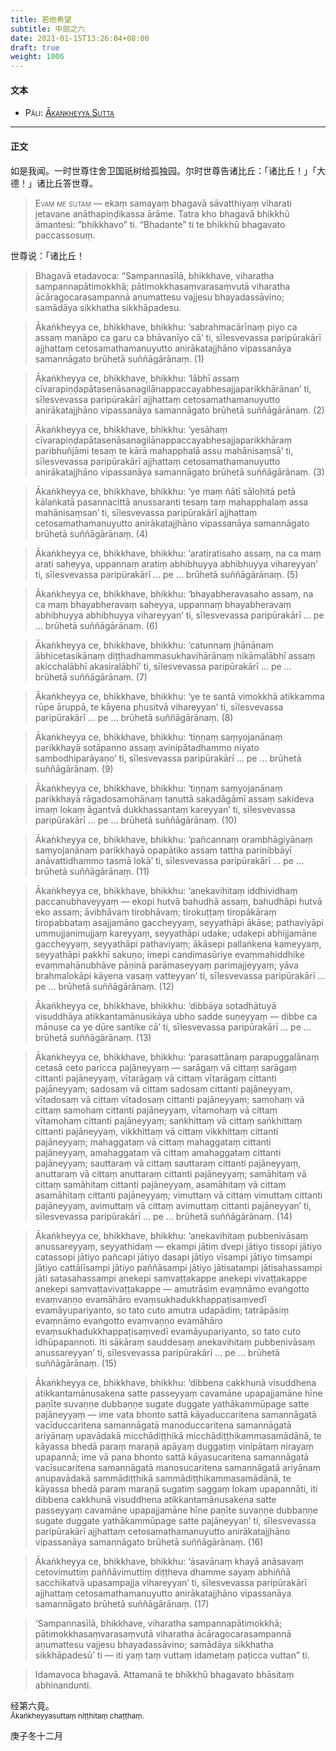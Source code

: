 ```yaml
---
title: 若他希望
subtitle: 中部之六
date: 2021-01-15T13:26:04+08:00
draft: true
weight: 1006
---
```


#### 文本

- <span style="font-variant: small-caps;">Pāli: [Ākaṅkheyya Sutta](https://suttacentral.net/mn6/pli/ms)</span>

---

#### 正文

如是我闻。一时世尊住舍卫国祇树给孤独园。尔时世尊告诸比丘：「诸比丘！」「大德！」诸比丘答世尊。

> <span style="font-variant: small-caps;">Evaṃ me sutaṃ</span> — ekaṃ samayaṃ bhagavā sāvatthiyaṃ viharati jetavane anāthapiṇḍikassa ārāme. Tatra kho bhagavā bhikkhū āmantesi: “bhikkhavo” ti. “Bhadante” ti te bhikkhū bhagavato paccassosuṃ.

世尊说：「诸比丘！

> Bhagavā etadavoca: “Sampannasīlā, bhikkhave, viharatha sampannapātimokkhā; pātimokkhasaṃvarasaṃvutā viharatha ācāragocarasampannā aṇumattesu vajjesu bhayadassāvino; samādāya sikkhatha sikkhāpadesu.

> Ākaṅkheyya ce, bhikkhave, bhikkhu: ‘sabrahmacārīnaṃ piyo ca assaṃ manāpo ca garu ca bhāvanīyo cā’ ti, sīlesvevassa paripūrakārī ajjhattaṃ cetosamathamanuyutto anirākatajjhāno vipassanāya samannāgato brūhetā suññāgārānaṃ. (1)

> Ākaṅkheyya ce, bhikkhave, bhikkhu: ‘lābhī assaṃ cīvarapiṇḍapātasenāsanagilānappaccayabhesajjaparikkhārānan’ ti, sīlesvevassa paripūrakārī ajjhattaṃ cetosamathamanuyutto anirākatajjhāno vipassanāya samannāgato brūhetā suññāgārānaṃ. (2)

> Ākaṅkheyya ce, bhikkhave, bhikkhu: ‘yesāhaṃ cīvarapiṇḍapātasenāsanagilānappaccayabhesajjaparikkhāraṃ paribhuñjāmi tesaṃ te kārā mahapphalā assu mahānisaṃsā’ ti, sīlesvevassa paripūrakārī ajjhattaṃ cetosamathamanuyutto anirākatajjhāno vipassanāya samannāgato brūhetā suññāgārānaṃ. (3)

> Ākaṅkheyya ce, bhikkhave, bhikkhu: ‘ye maṃ ñātī sālohitā petā kālaṅkatā pasannacittā anussaranti tesaṃ taṃ mahapphalaṃ assa mahānisaṃsan’ ti, sīlesvevassa paripūrakārī ajjhattaṃ cetosamathamanuyutto anirākatajjhāno vipassanāya samannāgato brūhetā suññāgārānaṃ. (4)

> Ākaṅkheyya ce, bhikkhave, bhikkhu: ‘aratiratisaho assaṃ, na ca maṃ arati saheyya, uppannaṃ aratiṃ abhibhuyya abhibhuyya vihareyyan’ ti, sīlesvevassa paripūrakārī … pe … brūhetā suññāgārānaṃ. (5)

> Ākaṅkheyya ce, bhikkhave, bhikkhu: ‘bhayabheravasaho assaṃ, na ca maṃ bhayabheravaṃ saheyya, uppannaṃ bhayabheravaṃ abhibhuyya abhibhuyya vihareyyan’ ti, sīlesvevassa paripūrakārī … pe … brūhetā suññāgārānaṃ. (6)

> Ākaṅkheyya ce, bhikkhave, bhikkhu: ‘catunnaṃ jhānānaṃ ābhicetasikānaṃ diṭṭhadhammasukhavihārānaṃ nikāmalābhī assaṃ akicchalābhī akasiralābhī’ ti, sīlesvevassa paripūrakārī … pe … brūhetā suññāgārānaṃ. (7)

> Ākaṅkheyya ce, bhikkhave, bhikkhu: ‘ye te santā vimokkhā atikkamma rūpe āruppā, te kāyena phusitvā vihareyyan’ ti, sīlesvevassa paripūrakārī … pe … brūhetā suññāgārānaṃ. (8)

> Ākaṅkheyya ce, bhikkhave, bhikkhu: ‘tiṇṇaṃ saṃyojanānaṃ parikkhayā sotāpanno assaṃ avinipātadhammo niyato sambodhiparāyaṇo’ ti, sīlesvevassa paripūrakārī … pe … brūhetā suññāgārānaṃ. (9)

> Ākaṅkheyya ce, bhikkhave, bhikkhu: ‘tiṇṇaṃ saṃyojanānaṃ parikkhayā rāgadosamohānaṃ tanuttā sakadāgāmī assaṃ sakideva imaṃ lokaṃ āgantvā dukkhassantaṃ kareyyan’ ti, sīlesvevassa paripūrakārī … pe … brūhetā suññāgārānaṃ. (10)

> Ākaṅkheyya ce, bhikkhave, bhikkhu: ‘pañcannaṃ orambhāgiyānaṃ saṃyojanānaṃ parikkhayā opapātiko assaṃ tattha parinibbāyī anāvattidhammo tasmā lokā’ ti, sīlesvevassa paripūrakārī … pe … brūhetā suññāgārānaṃ. (11)

> Ākaṅkheyya ce, bhikkhave, bhikkhu: ‘anekavihitaṃ iddhividhaṃ paccanubhaveyyaṃ — ekopi hutvā bahudhā assaṃ, bahudhāpi hutvā eko assaṃ; āvibhāvaṃ tirobhāvaṃ; tirokuṭṭaṃ tiropākāraṃ tiropabbataṃ asajjamāno gaccheyyaṃ, seyyathāpi ākāse; pathaviyāpi ummujjanimujjaṃ kareyyaṃ, seyyathāpi udake; udakepi abhijjamāne gaccheyyaṃ, seyyathāpi pathaviyaṃ; ākāsepi pallaṅkena kameyyaṃ, seyyathāpi pakkhī sakuṇo; imepi candimasūriye evaṃmahiddhike evaṃmahānubhāve pāṇinā parāmaseyyaṃ parimajjeyyaṃ; yāva brahmalokāpi kāyena vasaṃ vatteyyan’ ti, sīlesvevassa paripūrakārī … pe … brūhetā suññāgārānaṃ. (12)

> Ākaṅkheyya ce, bhikkhave, bhikkhu: ‘dibbāya sotadhātuyā visuddhāya atikkantamānusikāya ubho sadde suṇeyyaṃ — dibbe ca mānuse ca ye dūre santike cā’ ti, sīlesvevassa paripūrakārī … pe … brūhetā suññāgārānaṃ. (13)

> Ākaṅkheyya ce, bhikkhave, bhikkhu: ‘parasattānaṃ parapuggalānaṃ cetasā ceto paricca pajāneyyaṃ — sarāgaṃ vā cittaṃ sarāgaṃ cittanti pajāneyyaṃ, vītarāgaṃ vā cittaṃ vītarāgaṃ cittanti pajāneyyaṃ; sadosaṃ vā cittaṃ sadosaṃ cittanti pajāneyyaṃ, vītadosaṃ vā cittaṃ vītadosaṃ cittanti pajāneyyaṃ; samohaṃ vā cittaṃ samohaṃ cittanti pajāneyyaṃ, vītamohaṃ vā cittaṃ vītamohaṃ cittanti pajāneyyaṃ; saṅkhittaṃ vā cittaṃ saṅkhittaṃ cittanti pajāneyyaṃ, vikkhittaṃ vā cittaṃ vikkhittaṃ cittanti pajāneyyaṃ; mahaggataṃ vā cittaṃ mahaggataṃ cittanti pajāneyyaṃ, amahaggataṃ vā cittaṃ amahaggataṃ cittanti pajāneyyaṃ; sauttaraṃ vā cittaṃ sauttaraṃ cittanti pajāneyyaṃ, anuttaraṃ vā cittaṃ anuttaraṃ cittanti pajāneyyaṃ; samāhitaṃ vā cittaṃ samāhitaṃ cittanti pajāneyyaṃ, asamāhitaṃ vā cittaṃ asamāhitaṃ cittanti pajāneyyaṃ; vimuttaṃ vā cittaṃ vimuttaṃ cittanti pajāneyyaṃ, avimuttaṃ vā cittaṃ avimuttaṃ cittanti pajāneyyan’ ti, sīlesvevassa paripūrakārī … pe … brūhetā suññāgārānaṃ. (14)

> Ākaṅkheyya ce, bhikkhave, bhikkhu: ‘anekavihitaṃ pubbenivāsaṃ anussareyyaṃ, seyyathidaṃ — ekampi jātiṃ dvepi jātiyo tissopi jātiyo catassopi jātiyo pañcapi jātiyo dasapi jātiyo vīsampi jātiyo tiṃsampi jātiyo cattālīsampi jātiyo paññāsampi jātiyo jātisatampi jātisahassampi jāti satasahassampi anekepi saṃvaṭṭakappe anekepi vivaṭṭakappe anekepi saṃvaṭṭavivaṭṭakappe — amutrāsiṃ evaṃnāmo evaṅgotto evaṃvaṇṇo evamāhāro evaṃsukhadukkhappaṭisaṃvedī evamāyupariyanto, so tato cuto amutra udapādiṃ; tatrāpāsiṃ evaṃnāmo evaṅgotto evaṃvaṇṇo evamāhāro evaṃsukhadukkhappaṭisaṃvedī evamāyupariyanto, so tato cuto idhūpapannoti. Iti sākāraṃ sauddesaṃ anekavihitaṃ pubbenivāsaṃ anussareyyan’ ti, sīlesvevassa paripūrakārī … pe … brūhetā suññāgārānaṃ. (15)

> Ākaṅkheyya ce, bhikkhave, bhikkhu: ‘dibbena cakkhunā visuddhena atikkantamānusakena satte passeyyaṃ cavamāne upapajjamāne hīne paṇīte suvaṇṇe dubbaṇṇe sugate duggate yathākammūpage satte pajāneyyaṃ — ime vata bhonto sattā kāyaduccaritena samannāgatā vacīduccaritena samannāgatā manoduccaritena samannāgatā ariyānaṃ upavādakā micchādiṭṭhikā micchādiṭṭhikammasamādānā, te kāyassa bhedā paraṃ maraṇā apāyaṃ duggatiṃ vinipātaṃ nirayaṃ upapannā; ime vā pana bhonto sattā kāyasucaritena samannāgatā vacīsucaritena samannāgatā manosucaritena samannāgatā ariyānaṃ anupavādakā sammādiṭṭhikā sammādiṭṭhikammasamādānā, te kāyassa bhedā paraṃ maraṇā sugatiṃ saggaṃ lokaṃ upapannāti, iti dibbena cakkhunā visuddhena atikkantamānusakena satte passeyyaṃ cavamāne upapajjamāne hīne paṇīte suvaṇṇe dubbaṇṇe sugate duggate yathākammūpage satte pajāneyyan’ ti, sīlesvevassa paripūrakārī ajjhattaṃ cetosamathamanuyutto anirākatajjhāno vipassanāya samannāgato brūhetā suññāgārānaṃ. (16)

> Ākaṅkheyya ce, bhikkhave, bhikkhu: ‘āsavānaṃ khayā anāsavaṃ cetovimuttiṃ paññāvimuttiṃ diṭṭheva dhamme sayaṃ abhiññā sacchikatvā upasampajja vihareyyan’ ti, sīlesvevassa paripūrakārī ajjhattaṃ cetosamathamanuyutto anirākatajjhāno vipassanāya samannāgato brūhetā suññāgārānaṃ. (17)

> ‘Sampannasīlā, bhikkhave, viharatha sampannapātimokkhā; pātimokkhasaṃvarasaṃvutā viharatha ācāragocarasampannā aṇumattesu vajjesu bhayadassāvino; samādāya sikkhatha sikkhāpadesū’ ti — iti yaṃ taṃ vuttaṃ idametaṃ paṭicca vuttan” ti.

> Idamavoca bhagavā. Attamanā te bhikkhū bhagavato bhāsitaṃ abhinandunti.


<p class="text-center">
    经第六竟。<br>
    <small class="text-muted">Ākaṅkheyyasuttaṃ niṭṭhitaṃ chaṭṭhaṃ.</small>
</p>

<p class="text-muted text-right mt-5">庚子冬十二月</p>
